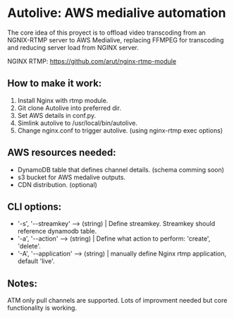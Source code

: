 # Autolive: AWS medialive automation

The core idea of this proyect is to offload video transcoding from an NGNIX-RTMP server to AWS Medialive, replacing FFMPEG for transcoding and reducing server load from NGINX server.

NGINX RTMP: https://github.com/arut/nginx-rtmp-module

## How to make it work:

1) Install Nginx with rtmp module.
2) Git clone Autolive into preferred dir.
3) Set AWS details in conf.py.
4) Simlink autolive to /usr/local/bin/autolive.
5) Change nginx.conf to trigger autolive. (using nginx-rtmp exec options)

## AWS resources needed:

* DynamoDB table that defines channel details. (schema comming soon)
* s3 bucket for AWS medalive outputs.
* CDN distribution. (optional)

## CLI options:

* '-s', '--streamkey' --> (string) | Define streamkey. Streamkey should reference dynamodb table.
* '-a', '--action' --> (string) | Define what action to perform: 'create', 'delete'.
* '-A', '--application' --> (string) | manually define Nginx rtmp application, default 'live'.
       
## Notes:

ATM only pull channels are supported.
Lots of improvment needed but core functionality is working.
